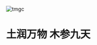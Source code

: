 ![tmgc](https://github.com/user-attachments/assets/96ddf427-9d32-4542-b08b-db8f25a582ac)


# 土润万物 木参九天
